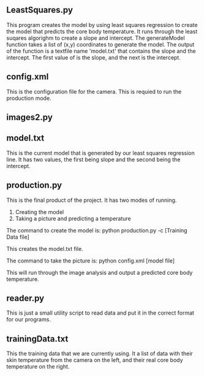 ## LeastSquares.py
This program creates the model by using least squares regression to create the model that predicts the core body temperature. It runs through the least suqares algorighm to create a slope and intercept. The generateModel function takes a list of (x,y) coordinates to generate the model. The output of the function is a textfile name 'model.txt' that contains the slope and the intercept. The first value of is the slope, and the next is the intercept.

## config.xml 
This is the configuration file for the camera. This is requied to run the production mode.

## images2.py

## model.txt
This is the current model that is generated by our least squares regression line. It has two values, the first being slope and the second being the intercept.

## production.py
This is the final product of the project. It has two modes of running. 
1. Creating the model
2. Taking a picture and predicting a temperature

The command to create the model is: python production.py -c [Training Data file]

This creates the model.txt file.

The command to take the picture is: python config.xml [model file]

This will run through the image analysis and output a predicted core body temperature.

## reader.py
This is just a small utility script to read data and put it in the correct format for our programs.

## trainingData.txt
This the training data that we are currently using. It a list of data with their skin temperature from the camera on the left, and their real core body temperature on the right.
